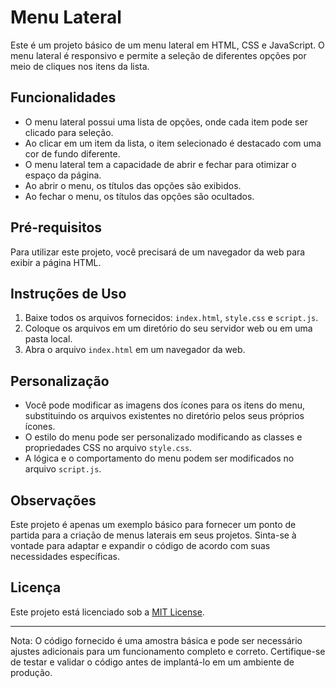 # Menu Lateral

Este é um projeto básico de um menu lateral em HTML, CSS e JavaScript. O menu lateral é responsivo e permite a seleção de diferentes opções por meio de cliques nos itens da lista.

## Funcionalidades

- O menu lateral possui uma lista de opções, onde cada item pode ser clicado para seleção.
- Ao clicar em um item da lista, o item selecionado é destacado com uma cor de fundo diferente.
- O menu lateral tem a capacidade de abrir e fechar para otimizar o espaço da página.
- Ao abrir o menu, os títulos das opções são exibidos.
- Ao fechar o menu, os títulos das opções são ocultados.

## Pré-requisitos

Para utilizar este projeto, você precisará de um navegador da web para exibir a página HTML.

## Instruções de Uso

1. Baixe todos os arquivos fornecidos: `index.html`, `style.css` e `script.js`.
2. Coloque os arquivos em um diretório do seu servidor web ou em uma pasta local.
3. Abra o arquivo `index.html` em um navegador da web.

## Personalização

- Você pode modificar as imagens dos ícones para os itens do menu, substituindo os arquivos existentes no diretório pelos seus próprios ícones.
- O estilo do menu pode ser personalizado modificando as classes e propriedades CSS no arquivo `style.css`.
- A lógica e o comportamento do menu podem ser modificados no arquivo `script.js`.

## Observações

Este projeto é apenas um exemplo básico para fornecer um ponto de partida para a criação de menus laterais em seus projetos. Sinta-se à vontade para adaptar e expandir o código de acordo com suas necessidades específicas.

## Licença

Este projeto está licenciado sob a [MIT License](https://opensource.org/licenses/MIT).

---
Nota: O código fornecido é uma amostra básica e pode ser necessário ajustes adicionais para um funcionamento completo e correto. Certifique-se de testar e validar o código antes de implantá-lo em um ambiente de produção.
